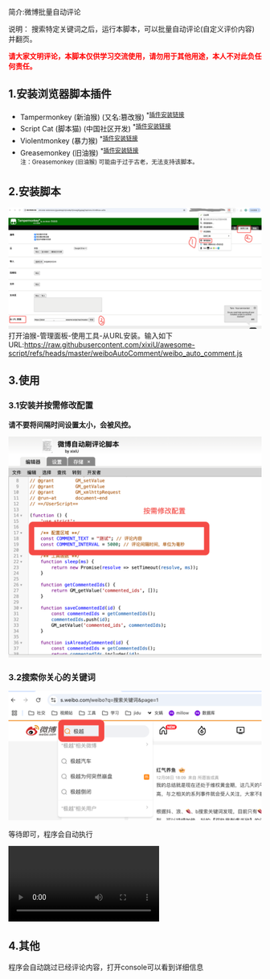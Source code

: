简介:微博批量自动评论<br>

说明：
搜索特定关键词之后，运行本脚本，可以批量自动评论(自定义评价内容)并翻页。

<strong style="color: red">请大家文明评论，本脚本仅供学习交流使用，请勿用于其他用途，本人不对此负任何责任。</strong>

## 1.安装浏览器脚本插件<br>

* Tampermonkey (新油猴) (又名:篡改猴) <sup>*<a href="https://www.tampermonkey.net/">插件安装链接</a></sup>  
* Script Cat (脚本猫) (中国社区开发) <sup>*<a href="https://docs.scriptcat.org/">插件安装链接</a></sup>
* Violentmonkey (暴力猴) <sup>*<a href="https://violentmonkey.github.io/get-it/">插件安装链接</a></sup>
* Greasemonkey (旧油猴) <sup>*<a href="https://addons.mozilla.org/firefox/addon/greasemonkey/">插件安装链接</a></sup> </br> <sup>注：Greasemonkey (旧油猴) 可能由于过于古老，无法支持该脚本。</sup>

## 2.安装脚本<br>

![Images](images/tampermonkey.png)
打开油猴-管理面板-使用工具-从URL安装。输入如下URL:<https://raw.githubusercontent.com/xixiU/awesome-script/refs/heads/master/weiboAutoComment/weibo_auto_comment.js>

## 3.使用

### 3.1安装并按需修改配置

<strong>请不要将间隔时间设置太小，会被风控。</strong>

![Images](images/step1.png)

### 3.2搜索你关心的关键词

![Images](images/step2.png)

等待即可，程序会自动执行

<video src='https://github.com/xixiU/awesome-script/raw/refs/heads/master/weiboAutoComment/images/usage.mp4" title="./images/usage.mp4'></video>

## 4.其他

程序会自动跳过已经评论内容，打开console可以看到详细信息
